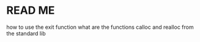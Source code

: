 # READ ME
how to use the exit function
what are the functions calloc and realloc from the standard lib
